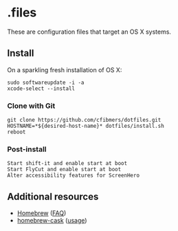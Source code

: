 # .files

These are configuration files that target an OS X systems.

## Install

On a sparkling fresh installation of OS X:

    sudo softwareupdate -i -a
    xcode-select --install

### Clone with Git

    git clone https://github.com/cfibmers/dotfiles.git
    HOSTNAME=*${desired-host-name}* dotfiles/install.sh
    reboot

### Post-install
    Start shift-it and enable start at boot
    Start FlyCut and enable start at boot
    Alter accessibility features for ScreenHero

## Additional resources

* [Homebrew](http://brew.sh/) ([FAQ](https://github.com/Homebrew/homebrew/wiki/FAQ))
* [homebrew-cask](http://caskroom.io/) ([usage](https://github.com/phinze/homebrew-cask/blob/master/USAGE.md))

